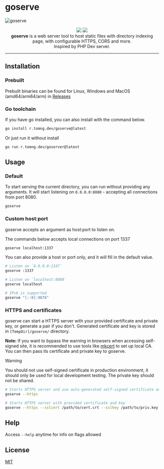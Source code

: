# goserve

![goserve](https://github.com/ducng99/goserve/assets/49080794/8973ff0c-1b73-4d0d-8d47-792594ca8005)

<!-- I need a gopher here :( -->
<p align="center">
  <a href="https://github.com/ducng99/goserve/actions/workflows/build.yml">
    <img src="https://github.com/ducng99/goserve/actions/workflows/build.yml/badge.svg"/></a>
  <a href="https://github.com/ducng99/goserve/actions/workflows/test.yml">
    <img src="https://github.com/ducng99/goserve/actions/workflows/test.yml/badge.svg"/>
  </a>
  <br>
  <strong>goserve</strong> is a web server tool to host static files with directory indexing page, with configurable HTTPS, CORS and more.<br>Inspired by PHP Dev server.
</p>

---

## Installation

### Prebuilt
Prebuilt binaries can be found for Linux, Windows and MacOS (amd64/arm64/arm) in [Releases](https://github.com/ducng99/goserve/releases/latest)

### Go toolchain
If you have go installed, you can also install with the command below.

```bash
go install r.tomng.dev/goserve@latest
```

Or just run it without install

```bash
go run r.tomng.dev/goserver@latest
```

## Usage

### Default
To start serving the current directory, you can run without providing any arguments.
It will start listening on `0.0.0.0:8080` - accepting all connections from port 8080.

```bash
goserve
```

### Custom host:port
goserve accepts an argument as host:port to listen on.

The commands below accepts local connections on port 1337

```bash
goserve localhost:1337
```

You can also provide a host or port only, and it will fill in the default value.

```bash
# Listen on `0.0.0.0:1337`
goserve :1337
```

```bash
# Listen on `localhost:8080`
goserve localhost
```

```bash
# IPv6 is supported
goserve "[::0]:9876"
```

### HTTPS and certificates
goserve can start a HTTPS server with your provided certificate and private key, or generate a pair if you don't.
Generated certificate and key is stored in `[TempDir]/goserve/` directory.

**Note:** If you want to bypass the warning in browsers when accessing self-signed site, it is recommended to use tools like [mkcert](https://github.com/FiloSottile/mkcert) to set up local CA.
You can then pass its certificate and private key to goserve.

> [!WARNING]
> You should not use self-signed certificate in production environment, it should only be used for local development testing.
> The private key should not be shared.

```bash
# Starts HTTPS server and use auto-generated self-signed certificate and key
goserve --https
```

```bash
# Starts HTTPS server with provided certificate and key
goserve --https --sslcert /path/to/cert.crt --sslkey /path/to/priv.key
```

## Help

Access `--help` anytime for info on flags allowed

## License

[MIT](./LICENSE)
